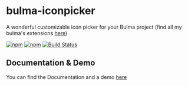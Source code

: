 # bulma-iconpicker
A wonderful customizable icon picker for your Bulma project
(find all my bulma's extensions [here](https://wikiki.github.io/bulma-extensions/overview))

[![npm](https://img.shields.io/npm/v/bulma-iconpicker.svg)](https://www.npmjs.com/package/bulma-iconpicker)
[![npm](https://img.shields.io/npm/dm/bulma-iconpicker.svg)](https://www.npmjs.com/package/bulma-iconpicker)
[![Build Status](https://travis-ci.org/Wikiki/bulma-iconpicker.svg?branch=master)](https://travis-ci.org/Wikiki/bulma-iconpicker)

Documentation & Demo
---
You can find the Documentation and a demo [here](https://wikiki.github.io/bulma-extensions/iconpicker)
